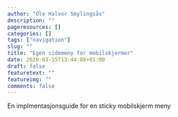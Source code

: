 ```yaml
---
author: "Ole Halvor Smylingsås"
description: ""
pageresources: []
categories: []
tags: ["navigation"]     
slug: ""
title: "Egen sidemeny for mobilskjermer"
date: 2020-03-15T13:44:08+01:00
draft: false
featuretext: ""
featureimg: ""
comments: false
---
```


En implmentasjonsguide for en sticky mobilskjerm meny
<!--more-->